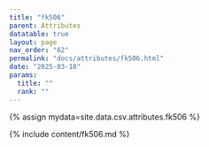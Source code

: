 ```yaml
---
title: "fk506"
parent: Attributes
datatable: true
layout: page
nav_order: "62"
permalink: "docs/attributes/fk506.html"
date: "2025-03-18"
params:
  title: ""
  rank: ""
---
```

{% assign mydata=site.data.csv.attributes.fk506 %} 

{% include content/fk506.md %}
